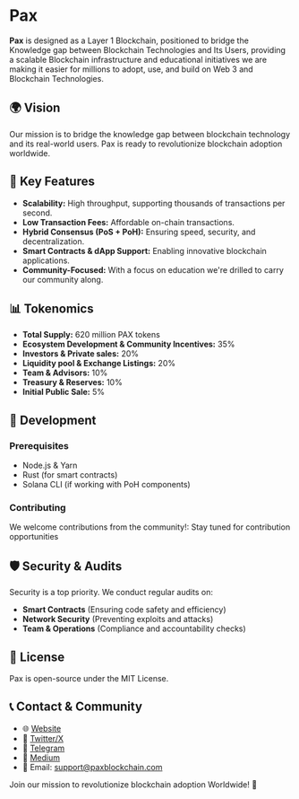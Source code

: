 # Pax

**Pax** is designed as a Layer 1 Blockchain, positioned to bridge the Knowledge gap between Blockchain Technologies and Its Users, providing a scalable Blockchain infrastructure and educational initiatives we are making it easier for millions to adopt, use, and build on Web 3 and Blockchain Technologies.

## 🌍 Vision
Our mission is to bridge the knowledge gap between blockchain technology and its real-world users. Pax is ready to revolutionize blockchain adoption worldwide.

## 🚀 Key Features
- **Scalability:** High throughput, supporting thousands of transactions per second.
- **Low Transaction Fees:** Affordable on-chain transactions.
- **Hybrid Consensus (PoS + PoH):** Ensuring speed, security, and decentralization.
- **Smart Contracts & dApp Support:** Enabling innovative blockchain applications.
- **Community-Focused:** With a focus on education we're drilled to carry our community along.

## 📊 Tokenomics
- **Total Supply:** 620 million PAX tokens
- **Ecosystem Development & Community Incentives:** 35% 
- **Investors & Private sales:** 20%
- **Liquidity pool & Exchange Listings:** 20%
- **Team & Advisors:** 10%
- **Treasury & Reserves:** 10%
- **Initial Public Sale:** 5%



## 🔧 Development
### Prerequisites
- Node.js & Yarn
- Rust (for smart contracts)
- Solana CLI (if working with PoH components)

### Contributing
We welcome contributions from the community!:
Stay tuned for contribution opportunities 

## 🛡️ Security & Audits
Security is a top priority. We conduct regular audits on:
- **Smart Contracts** (Ensuring code safety and efficiency)
- **Network Security** (Preventing exploits and attacks)
- **Team & Operations** (Compliance and accountability checks)

## 📜 License
Pax is open-source under the MIT License.

## 📞 Contact & Community
- 🌐 [Website](https://paxblockchain.com/)
- 📢 [Twitter/X](https://x.com/pax_blockchain)
- 💬 [Telegram](https://t.me/PaxBlockchain)
- 📢 [Medium](https://medium.com/@paxblockchain1) 
- 📧 Email: support@paxblockchain.com

Join our mission to revolutionize blockchain adoption Worldwide! 🚀

